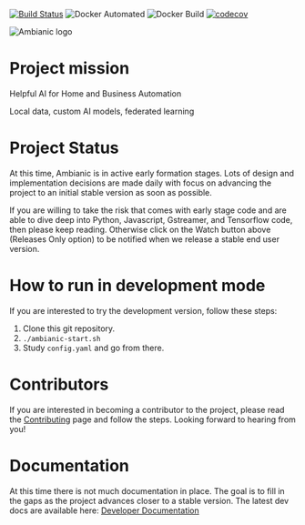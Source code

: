[![Build Status](https://travis-ci.org/ambianic/ambianic-core.svg?branch=master)](https://travis-ci.org/ambianic/ambianic-core) ![Docker Automated](https://img.shields.io/docker/cloud/automated/ambianic/ambianic.svg) ![Docker Build](https://img.shields.io/docker/cloud/build/ambianic/ambianic.svg) [![codecov](https://codecov.io/gh/ambianic/ambianic-core/branch/master/graph/badge.svg)](https://codecov.io/gh/ambianic/ambianic-core)

![Ambianic logo][logo]

# Project mission
Helpful AI for Home and Business Automation

Local data, custom AI models, federated learning

# Project Status
At this time, Ambianic is in active early formation stages. Lots of design and implementation decisions are made daily with focus on advancing the project to an initial stable version as soon as possible. 

If you are willing to take the risk that comes with early stage code and are able to dive deep into Python, Javascript, Gstreamer, and Tensorflow code, then please keep reading. Otherwise click on the Watch button above (Releases Only option) to be notified when we release a stable end user version.

# How to run in development mode
If you are interested to try the development version, follow these steps:
1. Clone this git repository.
2. `./ambianic-start.sh`
3. Study `config.yaml` and go from there.

# Contributors
If you are interested in becoming a contributor to the project, please read the [Contributing](CONTRIBUTING.md) page and follow the steps. Looking forward to hearing from you!

[logo]: https://avatars2.githubusercontent.com/u/52052162?s=200&v=4

# Documentation

At this time there is not much documentation in place. The goal is to fill in the gaps as the project advances closer to a stable version. The latest dev docs are available here: 
[Developer Documentation](https://ambianic.github.io/ambianic-core/ambianic-python-api/)
